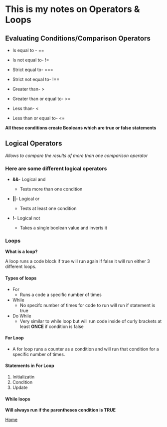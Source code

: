 # This is my notes on Operators & Loops 

## Evaluating Conditions/Comparison Operators  

* Is equal to - ==

* Is not equal to- !=

* Strict equal to- ===

* Strict not equal to- !==

* Greater than- >

* Greater than or equal to- >=

* Less than- <

* Less than or equal to- <=

**All these conditions create **Booleans** which are true or false statements** 

## Logical Operators 

*Allows to compare the results of more than one comparison operator* 

### Here are some different logical operators

* **&&**- Logical and 
    - Tests more than one condition

* **||**- Logical or
    - Tests at least one condition

* **!**- Logical not 
    - Takes a single boolean value and inverts it 

### Loops 

**What is a loop?** 

A loop runs a code block if true will run again if false it will run either 3 different loops.

#### Types of loops 

* For 
    - Runs a code a specific number of times 
* While 
    - No specifc number of times for code to run will run if statement is true 
* Do While 
    - Very similar to while loop but will run code inside of curly brackets at least **ONCE** if condition is false

#### For Loop 

- A for loop runs a counter as a condition and will run that condition for a specific number of times. 

#### Statements in For Loop 

1. Initializatin
2. Condition 
3. Update

#### While loops

**Will always run if the parentheses condition is TRUE** 

[Home](https://quekicruz.github.io/reading-notes/)
